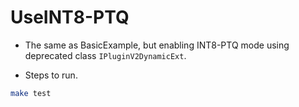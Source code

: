 # UseINT8-PTQ

+ The same as BasicExample, but enabling INT8-PTQ mode using deprecated class `IPluginV2DynamicExt`.

+ Steps to run.

```bash
make test
```
